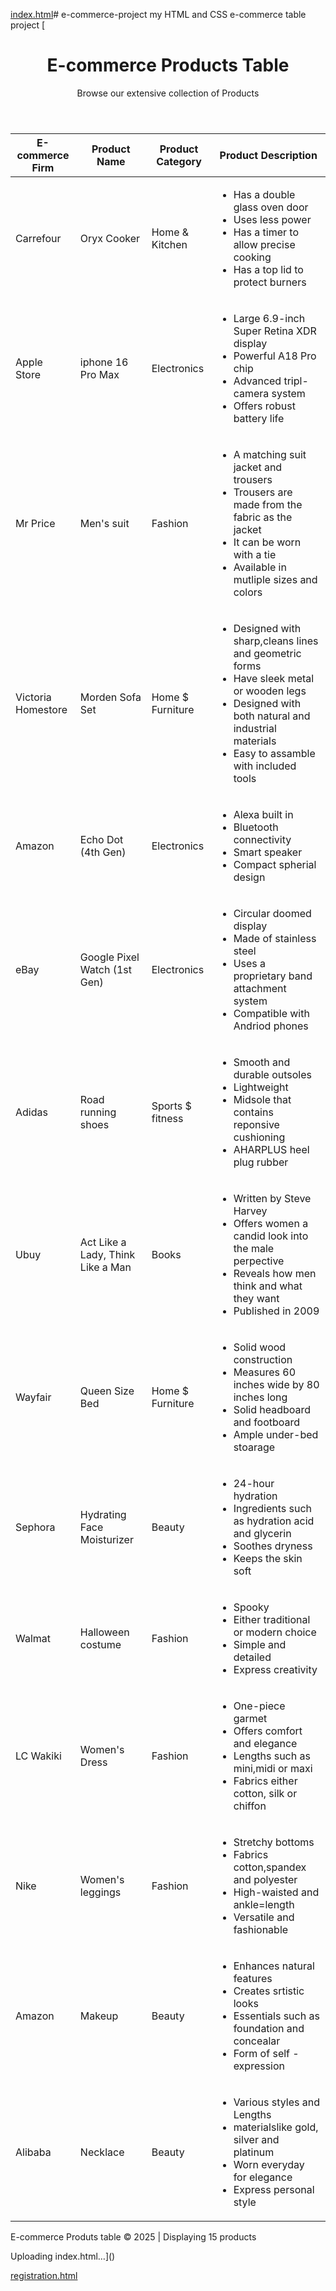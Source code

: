 [index.html](https://github.com/user-attachments/files/22618743/index.html)# e-commerce-project
my HTML and CSS e-commerce table project
[<!DOCTYPE html>
<html lang="en">
    <head>
        <meta charset="UTF-8">
        <meta name="viewport" content="width=device-width, intial-scale=1.0">
        <title>E-commerce Produts Table</title>
        <link rel="stylesheet" href="style2.css">
    </head>
    <body>
        <div class="container">
            <header>
               <h1>E-commerce Products Table</h1>
               <p class="subtitle">Browse our extensive collection of Products</p>
            </header>
            <div class="table-container"></div>
           <table>
            <thead>
            <tr>
                <th>E-commerce Firm</th>
                <th>Product Name</th>
                <th>Product Category</th>
                <th>Product Description</th>
            </tr>
            </thead>
            <tbody>
             <tr>
                <td>
                    <div class="firm=cell">
                    <div class="firm-icon"><i class="fas fa-shopping"></i></div>
                    <div class="firm-name">Carrefour</div>
                    </div>
                </td>
                <td>
                <div class="product-name">Oryx Cooker</div>
                </td>
                <td>
                    <span class="category category-home">Home & Kitchen</span>
                </td>
                <td>
                    <ul class="descprition-list">
                        <li>Has a double glass oven door</li>
                        <li>Uses less power</li>
                        <li>Has a timer to allow precise cooking</li>
                        <li>Has a top lid to protect burners</li>
                    </ul>
                </td>
            </tr>
            <tr>
                <td>
                    <div class="firm-cell">
                        <div class="firm-icon"><i class="fab fa-apple"></i></div>
                        <div class="firm-name">Apple Store</div>
                    </div>
                </td>
                <td>
                    <div class="product-name">iphone 16 Pro Max</div>
                </td>
                <td>
                    <span class="categroy category-electronics">Electronics</span>
                </td>
                <td>
                    <ul class="description-list">
                        <li>Large 6.9-inch Super Retina XDR display</li>
                        <li>Powerful A18 Pro chip</li>
                        <li>Advanced tripl-camera system</li>
                        <li>Offers robust battery life</li>
                    </ul>
                </td>
            </tr>
            <tr>
                <td>
                    <div class="firm-cell">
                        <div class="firm-icon"><i class="fas fa-shirt"></i></div>
                        <div class="firm-name">Mr Price</div>
                    </div>
                </td>
                <td>
                    <div class="product-name">Men's suit</div>
                </td>
                <td>
                    <span class="category category-fashion">Fashion</span>
                </td>
                <td>
                    <ul class="description-list">
                        <li>A matching suit jacket and trousers</li>
                        <li>Trousers are made from the fabric as the jacket</li>
                        <li>It can be worn with a tie</li>
                        <li>Available in mutliple sizes and colors</li>
                    </ul>
                </td>
            </tr>
            <tr>
                <td>
                    <div class="firm-cell">
                        <div class="firm-icon"><i class="fas fa-home"></i></div>
                        <div class="firm-name">Victoria Homestore</div>
                    </div>
                </td>
                <td>
                    <div class="product-name">Morden Sofa Set</div>
                </td>
                <td>
                    <span class="category category-home">Home $ Furniture</span>
                </td>
                <td>
                    <ul class="description-list">
                        <li>Designed with sharp,cleans lines and geometric forms</li>
                        <li>Have sleek metal or wooden legs</li>
                        <li>Designed with both natural and industrial materials</li>
                        <li>Easy to assamble with included tools</li>
                    </ul>
                </td>
            </tr>
            <tr>
                <td>
                    <div class="firm-cell">
                        <div class="firm-icon"><i class="fab fa-amazon"></i></div>
                        <div class="firm-name">Amazon</div>
                    </div>
                </td>
                <td>
                    <div class="product name">Echo Dot (4th Gen)</div>
                </td>
                <td>
                    <span class="category category-electronics">Electronics</span>
                </td>
                <td>
                    <ul class="description-lists">
                        <li>Alexa built in</li>
                        <li>Bluetooth connectivity</li>
                        <li>Smart speaker</li>
                        <li>Compact spherial design</li>
                    </ul>
                </td>
            </tr>
            <tr>
                <td>
                    <div class="firm-cell">
                        <div class="firm-icon"><i class="fab fa-ebay"></i></div>
                        <div class="firm name">eBay</div>
                    </div>
                </td>
                <td>
                    <div class="product-name">Google Pixel Watch (1st Gen)</div>
                </td>
                <td>
                    <span class="category category-electronics">Electronics</span>
                </td>
                <td>
                    <ul class="descprition-list">
                        <li>Circular doomed display</li>
                        <li>Made of stainless steel</li>
                        <li>Uses a proprietary band attachment system</li>
                        <li>Compatible with Andriod phones</li>
                    </ul>
                </td>
            </tr>
            <tr>
                <td>
                    <div class="firm-cell">
                        <div class="firm-icon"><i class="fas fa-sport"></i></div>
                        <div class="firm-name">Adidas</div>
                    </div>
                </td>
                <td>
                    <div class="product-name">Road running shoes</div>
                </td>
                <td>
                    <span class="category category-sports">Sports $ fitness</span>
                </td>
                <td>
                    <ul class="description-list">
                        <li>Smooth and durable outsoles</li>
                        <li>Lightweight</li>
                        <li>Midsole that contains reponsive cushioning</li>
                        <li>AHARPLUS heel plug rubber</li>
                    </ul>
                </td>
            </tr>
            <tr>
                <td>
                    <div class="firm-cell">
                        <div class="firm-icon"><i class="fas fa-book"></i></div>
                        <div class="firm-name">Ubuy</div>
                    </div>
                </td>
                <td>
                    <div class="product-name">Act Like a Lady, Think Like a Man</div>
                </td>
                <td>
                    <span class="category category-books">Books</span>
                </td>
                <td>
                    <ul class="descprition-list">
                        <li>Written by Steve Harvey</li>
                        <li>Offers women a candid look into the male perpective</li>
                        <li>Reveals how men think and what they want</li>
                        <li>Published in 2009</li>
                    </ul>
                </td>
            </tr>
            <tr>
                <td>
                    <div class="firm-cell">
                        <div class="firm-icon"><i class="fas fa-home"></i></div>
                        <div class="firm-name">Wayfair</div>
                    </div>
                </td>
                <td>
                    <div class="product-name">Queen Size Bed</div>
                </td>
                <td>
                    <span class="category category-home">Home $ Furniture</span>
                </td>
                <td>
                    <ul class="descprition-list">
                        <li>Solid wood construction</li>
                        <li>Measures 60 inches wide by 80 inches long</li>
                        <li>Solid headboard and footboard</li>
                        <li>Ample under-bed stoarage</li>
                    </ul>
                </td>
            </tr>
            <tr>
                <td>
                    <div class="firm-cell">
                        <div class="firm-icon"><i class="fas fa-magic"></i></div>
                        <div class="firm - name">Sephora</div>
                    </div>
                </td>
                <td>
                    <div class="product-name">Hydrating Face Moisturizer</div>
                </td>
                <td>
                    <span class="category category-beuty">Beauty</span>
                </td>
                <td>
                    <ul class="descprition-list">
                        <li>24-hour hydration</li>
                        <li>Ingredients such as hydration acid and glycerin</li>
                        <li>Soothes dryness</li>
                        <li>Keeps the skin soft</li>
                    </ul>
                </td>
            </tr>
            <tr>
                <td>
                    <div class="firm-cell">
                        <div class="firm-icon"><i class="fas fa-shopping"></i></div>
                        <div class="firm-name">Walmat</div>
                    </div>
                </td>
                <td>
                    <div class="product-name">Halloween costume</div>
                </td>
                <td>
                    <span class="category category-fashion">Fashion</span>
                </td>
                <td>
                    <ul class="descprition-list">
                        <li>Spooky</li>
                        <li>Either traditional or modern choice</li>
                        <li>Simple and detailed</li>
                        <li>Express creativity</li>
                    </ul>
                </td>
            </tr>
            <tr>
                <td>
                    <div class="firm-cell">
                        <div class="firm-icon"><i class="fas fa-shopping"></i></div>
                        <div class="firm-name">LC Wakiki</div>
                    </div>
                </td>
                <td>
                    <div class="product-name">Women's Dress</div>
                </td>
                <td>
                    <span class="category category-fashion">Fashion</span>
                </td>
                <td>
                    <ul class="descprition-list">
                        <li>One-piece garmet</li>
                        <li>Offers comfort and elegance</li>
                        <li>Lengths such as mini,midi or maxi</li>
                        <li>Fabrics either cotton, silk or chiffon</li>
                    </ul>
                </td>
            </tr>
            <tr>
                <td>
                    <div class="firm-cell">
                        <div class="firm-icon"><i class="fas fa-shopping"></i></div>
                        <div class="firm-name">Nike</div>
                    </div>
                </td>
                <td>
                    <div class="product-name">Women's leggings</div>
                </td>
                <td>
                    <span class="category category-fashion">Fashion</span>
                </td>
                <td>
                    <ul class="descprition-list">
                        <li>Stretchy bottoms</li>
                        <li>Fabrics cotton,spandex and polyester</li>
                        <li>High-waisted and ankle=length</li>
                        <li>Versatile and fashionable</li>
                    </ul>
                </td>
            </tr>
            <tr>
                <td>
                    <div class="firm-cell">
                        <div class="firm-icon"><i class="fas fa-amazon"></i></div>
                        <div class="firm-name">Amazon</div>
                    </div>
                </td>
                <td>
                    <div class="product-name">Makeup</div>
                </td>
                <td>
                    <span class="category category-beuty">Beauty</span>
                </td>
                <td>
                    <ul class="descprition-list">
                        <li>Enhances natural features</li>
                        <li>Creates srtistic looks</li>
                        <li>Essentials such as foundation and concealar</li>
                        <li>Form of self -expression</li>
                    </ul>
                </td>
            </tr>
            <tr>
                <td>
                    <div class="firm-cell">
                        <div class="firm-icon"><i class="fas fa-alibaba"></i></div>
                        <div class="firm-name">Alibaba</div>
                    </div>
                </td>
                <td>
                    <div class="product-name">Necklace</div>
                </td>
                <td>
                    <span class="category category-beuty">Beauty</span>
                </td>
                <td>
                    <ul class="descprition-list">
                        <li>Various styles and Lengths</li>
                        <li>materialslike gold, silver and platinum</li>
                        <li>Worn everyday for elegance</li>
                        <Li>Express personal style</Li>
                    </ul>
                </td>
            </tr>
        </tbody>
        </table>
        </div>
        <div class="footer">
            <p>E-commerce Produts table &copy; 2025 | Displaying 15 products </p>
        </div>
    </body>
</html>Uploading index.html…]()

[registration.html](https://github.com/user-attachments/files/22618763/registration.html)
<!DOCTYPE html>
<html>
    <head>
        <title>E-commerce Registration Form</title>
        <meta name="viewport" content="width=device-wdth, intial-scale=1.0">
        <link rel="stylesheet" href="style.css">
    </head>
    <body>

       
